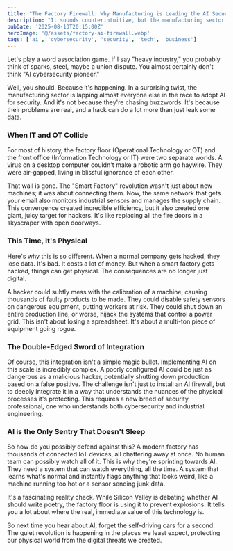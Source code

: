 ```yaml
---
title: "The Factory Firewall: Why Manufacturing is Leading the AI Security Race"
description: "It sounds counterintuitive, but the manufacturing sector is outpacing almost everyone in adopting AI for cybersecurity. We explore why the stakes are so much higher when a digital breach can cause physical, real-world damage."
pubDate: '2025-08-13T20:15:00Z'
heroImage: '@/assets/factory-ai-firewall.webp'
tags: ['ai', 'cybersecurity', 'security', 'tech', 'business']
---
```


Let's play a word association game. If I say "heavy industry," you probably think of sparks, steel, maybe a union dispute. You almost certainly don't think "AI cybersecurity pioneer."

Well, you should. Because it's happening. In a surprising twist, the manufacturing sector is lapping almost everyone else in the race to adopt AI for security. And it's not because they're chasing buzzwords. It's because their problems are real, and a hack can do a lot more than just leak some data.

### When IT and OT Collide

For most of history, the factory floor (Operational Technology or OT) and the front office (Information Technology or IT) were two separate worlds. A virus on a desktop computer couldn't make a robotic arm go haywire. They were air-gapped, living in blissful ignorance of each other.

That wall is gone. The "Smart Factory" revolution wasn't just about new machines; it was about connecting them. Now, the same network that gets your email also monitors industrial sensors and manages the supply chain. This convergence created incredible efficiency, but it also created one giant, juicy target for hackers. It's like replacing all the fire doors in a skyscraper with open doorways.

### This Time, It's Physical

Here's why this is so different. When a normal company gets hacked, they lose data. It's bad. It costs a lot of money. But when a smart factory gets hacked, things can get physical. The consequences are no longer just digital.

A hacker could subtly mess with the calibration of a machine, causing thousands of faulty products to be made. They could disable safety sensors on dangerous equipment, putting workers at risk. They could shut down an entire production line, or worse, hijack the systems that control a power grid. This isn't about losing a spreadsheet. It's about a multi-ton piece of equipment going rogue.

### The Double-Edged Sword of Integration

Of course, this integration isn't a simple magic bullet. Implementing AI on this scale is incredibly complex. A poorly configured AI could be just as dangerous as a malicious hacker, potentially shutting down production based on a false positive. The challenge isn't just to install an AI firewall, but to deeply integrate it in a way that understands the nuances of the physical processes it's protecting. This requires a new breed of security professional, one who understands both cybersecurity and industrial engineering.

### AI is the Only Sentry That Doesn't Sleep

So how do you possibly defend against this? A modern factory has thousands of connected IoT devices, all chattering away at once. No human team can possibly watch all of it. This is why they're sprinting towards AI. They need a system that can watch everything, all the time. A system that learns what's normal and instantly flags anything that looks weird, like a machine running too hot or a sensor sending junk data.

It's a fascinating reality check. While Silicon Valley is debating whether AI should write poetry, the factory floor is using it to prevent explosions. It tells you a lot about where the real, immediate value of this technology is.

So next time you hear about AI, forget the self-driving cars for a second. The quiet revolution is happening in the places we least expect, protecting our physical world from the digital threats we created.
